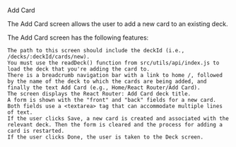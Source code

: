 Add Card

The Add Card screen allows the user to add a new card to an existing deck.

The Add Card screen has the following features:

    The path to this screen should include the deckId (i.e., /decks/:deckId/cards/new).
    You must use the readDeck() function from src/utils/api/index.js to load the deck that you're adding the card to.
    There is a breadcrumb navigation bar with a link to home /, followed by the name of the deck to which the cards are being added, and finally the text Add Card (e.g., Home/React Router/Add Card).
    The screen displays the React Router: Add Card deck title.
    A form is shown with the "front" and "back" fields for a new card. Both fields use a <textarea> tag that can accommodate multiple lines of text.
    If the user clicks Save, a new card is created and associated with the relevant deck. Then the form is cleared and the process for adding a card is restarted.
    If the user clicks Done, the user is taken to the Deck screen.
